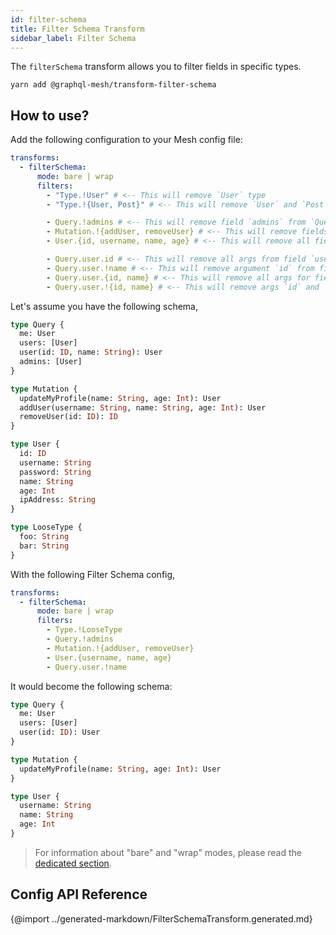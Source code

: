 ```yaml
---
id: filter-schema
title: Filter Schema Transform
sidebar_label: Filter Schema
---
```


The `filterSchema` transform allows you to filter fields in specific types.

```
yarn add @graphql-mesh/transform-filter-schema
```

## How to use?

Add the following configuration to your Mesh config file:

```yaml
transforms:
  - filterSchema:
      mode: bare | wrap
      filters:
        - "Type.!User" # <-- This will remove `User` type
        - "Type.!{User, Post}" # <-- This will remove `User` and `Post` types

        - Query.!admins # <-- This will remove field `admins` from `Query` type
        - Mutation.!{addUser, removeUser} # <-- This will remove fields `addUser` and `removeUser` from `Mutation` type
        - User.{id, username, name, age} # <-- This will remove all fields, from User type, except `id`, `username`, `name` and `age`

        - Query.user.id # <-- This will remove all args from field `user`, in Query type, except `id` only
        - Query.user.!name # <-- This will remove argument `id` from field `user`, in Query type
        - Query.user.{id, name} # <-- This will remove all args for field `user`, in Query type, except `id` and `name`
        - Query.user.!{id, name} # <-- This will remove args `id` and `name` from field `user`, in Query type
```

Let's assume you have the following schema,

```graphql
type Query {
  me: User
  users: [User]
  user(id: ID, name: String): User
  admins: [User]
}

type Mutation {
  updateMyProfile(name: String, age: Int): User
  addUser(username: String, name: String, age: Int): User
  removeUser(id: ID): ID
}

type User {
  id: ID
  username: String
  password: String
  name: String
  age: Int
  ipAddress: String
}

type LooseType {
  foo: String
  bar: String
}
```

With the following Filter Schema config,
```yaml
transforms:
  - filterSchema:
      mode: bare | wrap
      filters:
        - Type.!LooseType
        - Query.!admins
        - Mutation.!{addUser, removeUser}
        - User.{username, name, age}
        - Query.user.!name
```

It would become the following schema:

```graphql
type Query {
  me: User
  users: [User]
  user(id: ID): User
}

type Mutation {
  updateMyProfile(name: String, age: Int): User
}

type User {
  username: String
  name: String
  age: Int
}
```

> For information about "bare" and "wrap" modes, please read the [dedicated section](https://graphql-mesh.com/docs/getting-started/mesh-transforms#two-different-modes).

## Config API Reference

{@import ../generated-markdown/FilterSchemaTransform.generated.md}

